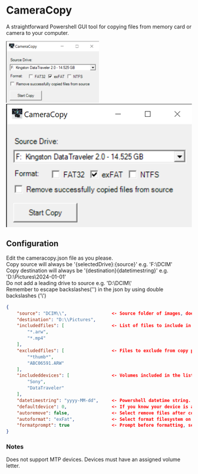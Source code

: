 # CameraCopy

A straightforward Powershell GUI tool for copying files from memory card or camera to your computer.

<img src="./screenshots/1.png" width="50%" alt="Main window"><br>
<img src="./screenshots/1.png" width="800px" alt="Copy window and format confirmation">

## Configuration

Edit the cameracopy.json file as you please.<br>
Copy source will always be '{selectedDrive}:\{source}\' e.g. 'F:\DCIM\'<br>
Copy destination will always be '{destination}\{datetimestring}\' e.g. 'D:\Pictures\2024-01-01\'<br>
Do not add a leading drive to source e.g. 'D:\\DCIM\\'<br>
Remember to escape backslashes('\') in the json by using double backslashes ('\\')<br>
```json
{
    "source": "DCIM\\",                 <- Source folder of images, does not have to be set. Will only use volume letter if not set.
    "destination": "D:\\Pictures",
    "includedfiles": [                  <- List of files to include in copy, cameras might have additional files. set to "*" you want to copy everything.
        "*.arw",
        "*.mp4"
    ],
    "excludedfiles": [                  <- Files to exclude from copy progress. Can be left empty.
        "*thumb*",
        "ABC06591.ARW"
    ],
    "includeddevices": [                <- Volumes included in the list. If left empty everything will be listed.
        "Sony",
        "DataTraveler"
    ],
    "datetimestring": "yyyy-MM-dd",     <- Powershell datetime string. yyyy-MM-dd meaning 2024-01-01.
    "defaultdevice": 0,                 <- If you know your device is always e.g. second on the list set to 1.
    "autoremove": false,                <- Select remove files after copying on start
    "autoformat": "exFat",              <- Select format filesystem on start. Can be empty or any of FAT32, exFAT, NTFS
    "formatprompt": true                <- Prompt before formatting, set to false if you want to format without confirmation (dangerous).
}
```

### Notes
Does not support MTP devices. Devices must have an assigned volume letter.